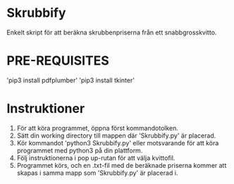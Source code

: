 # Skrubbify
Enkelt skript för att beräkna skrubbenpriserna från ett snabbgrosskvitto.

# PRE-REQUISITES
'pip3 install pdfplumber'
'pip3 install tkinter'

# Instruktioner
1. För att köra programmet, öppna först kommandotolken.
2. Sätt din working directory till mappen där 'Skrubbify.py' är placerad.
3. Kör kommandot 'python3 Skrubbify.py' eller motsvarande för att köra programmet med python3 på din plattform.
4. Följ instruktionerna i pop up-rutan för att välja kvittofil.
5. Programmet körs, och en .txt-fil med de beräknade priserna kommer att skapas i samma mapp som 'Skrubbify.py' är placerad i.
